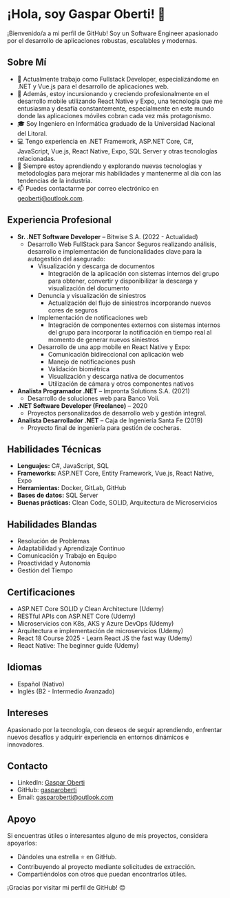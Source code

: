 # ¡Hola, soy Gaspar Oberti! 👋

¡Bienvenido/a a mi perfil de GitHub! Soy un Software Engineer apasionado por el desarrollo de aplicaciones robustas, escalables y modernas.

## Sobre Mí

- 💼 Actualmente trabajo como Fullstack Developer, especializándome en .NET y Vue.js para el desarrollo de aplicaciones web.
- 📱 Además, estoy incursionando y creciendo profesionalmente en el desarrollo mobile utilizando React Native y Expo, una tecnología que me entusiasma y desafía constantemente, especialmente en este mundo donde las aplicaciones móviles cobran cada vez más protagonismo.
- 🎓 Soy Ingeniero en Informática graduado de la Universidad Nacional del Litoral.
- 💻 Tengo experiencia en .NET Framework, ASP.NET Core, C#, JavaScript, Vue.js, React Native, Expo, SQL Server y otras tecnologías relacionadas.
- 🌱 Siempre estoy aprendiendo y explorando nuevas tecnologías y metodologías para mejorar mis habilidades y mantenerme al día con las tendencias de la industria.
- 📫 Puedes contactarme por correo electrónico en geoberti@outlook.com.

## Experiencia Profesional

- **Sr. .NET Software Developer** – Bitwise S.A. (2022 - Actualidad)
  - Desarrollo Web FullStack para Sancor Seguros realizando análisis, desarrollo e implementación de funcionalidades clave para la autogestión del asegurado:
    - Visualización y descarga de documentos
      - Integración de la aplicación con sistemas internos del grupo para obtener, convertir y disponibilizar la descarga y visualización del documento
    - Denuncia y visualización de siniestros
      - Actualización del flujo de siniestros incorporando nuevos cores de seguros
    - Implementación de notificaciones web
      - Integración de componentes externos con sistemas internos del grupo para incorporar la notificación en tiempo real al momento de generar nuevos siniestros
    - Desarrollo de una app mobile en React Native y Expo:
      - Comunicación bidireccional con aplicación web
      - Manejo de notificaciones push
      - Validación biométrica
      - Visualización y descarga nativa de documentos
      - Utilización de cámara y otros componentes nativos
- **Analista Programador .NET** – Impronta Solutions S.A. (2021)
  - Desarrollo de soluciones web para Banco Voii.
- **.NET Software Developer (Freelance)** – 2020
  - Proyectos personalizados de desarrollo web y gestión integral.
- **Analista Desarrollador .NET** – Caja de Ingeniería Santa Fe (2019)
  - Proyecto final de ingeniería para gestión de cocheras.

## Habilidades Técnicas

- **Lenguajes:** C#, JavaScript, SQL
- **Frameworks:** ASP.NET Core, Entity Framework, Vue.js, React Native, Expo
- **Herramientas:** Docker, GitLab, GitHub
- **Bases de datos:** SQL Server
- **Buenas prácticas:** Clean Code, SOLID, Arquitectura de Microservicios

## Habilidades Blandas

- Resolución de Problemas
- Adaptabilidad y Aprendizaje Continuo
- Comunicación y Trabajo en Equipo
- Proactividad y Autonomía
- Gestión del Tiempo

## Certificaciones

- ASP.NET Core SOLID y Clean Architecture (Udemy)
- RESTful APIs con ASP.NET Core (Udemy)
- Microservicios con K8s, AKS y Azure DevOps (Udemy)
- Arquitectura e implementación de microservicios (Udemy)
- React 18 Course 2025 - Learn React JS the fast way (Udemy)
- React Native: The beginner guide (Udemy)

## Idiomas

- Español (Nativo)
- Inglés (B2 - Intermedio Avanzado)

## Intereses

Apasionado por la tecnología, con deseos de seguir aprendiendo, enfrentar nuevos desafíos y adquirir experiencia en entornos dinámicos e innovadores.

## Contacto

- LinkedIn: [Gaspar Oberti](https://www.linkedin.com/in/gasparoberti/)
- GitHub: [gasparoberti](https://github.com/gasparoberti)
- Email: gasparoberti@outlook.com

## Apoyo

Si encuentras útiles o interesantes alguno de mis proyectos, considera apoyarlos:

- Dándoles una estrella ⭐️ en GitHub.
- Contribuyendo al proyecto mediante solicitudes de extracción.
- Compartiéndolos con otros que puedan encontrarlos útiles.

¡Gracias por visitar mi perfil de GitHub! 😊

<!-- # React + TypeScript + Vite

This template provides a minimal setup to get React working in Vite with HMR and some ESLint rules.

Currently, two official plugins are available:

- [@vitejs/plugin-react](https://github.com/vitejs/vite-plugin-react/blob/main/packages/plugin-react/README.md) uses [Babel](https://babeljs.io/) for Fast Refresh
- [@vitejs/plugin-react-swc](https://github.com/vitejs/vite-plugin-react-swc) uses [SWC](https://swc.rs/) for Fast Refresh

## Expanding the ESLint configuration

If you are developing a production application, we recommend updating the configuration to enable type aware lint rules:

- Configure the top-level `parserOptions` property like this:

```js
export default {
  // other rules...
  parserOptions: {
    ecmaVersion: 'latest',
    sourceType: 'module',
    project: ['./tsconfig.json', './tsconfig.node.json'],
    tsconfigRootDir: __dirname,
  },
}
```

- Replace `plugin:@typescript-eslint/recommended` to `plugin:@typescript-eslint/recommended-type-checked` or `plugin:@typescript-eslint/strict-type-checked`
- Optionally add `plugin:@typescript-eslint/stylistic-type-checked`
- Install [eslint-plugin-react](https://github.com/jsx-eslint/eslint-plugin-react) and add `plugin:react/recommended` & `plugin:react/jsx-runtime` to the `extends` list -->
